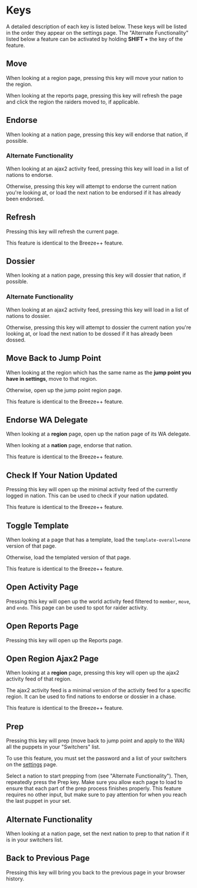 # Keys
A detailed description of each key is listed below. These keys will be listed in the order they appear on the
settings page. The "Alternate Functionality" listed below a feature can be activated by holding **SHIFT +**
the key of the feature.
## Move
When looking at a region page, pressing this key will move your nation to the region.

When looking at the reports page,
pressing this key will refresh the page and click the region the raiders moved to, if applicable.
## Endorse
When looking at a nation page, pressing this key will endorse that nation, if possible.
### Alternate Functionality
When looking at an ajax2 activity feed, pressing this key will load in a list of nations to endorse.

Otherwise, pressing this key will attempt to endorse the current nation you're looking at, or load the next nation
to be endorsed if it has already been endorsed.
## Refresh
Pressing this key will refresh the current page.

This feature is identical to the Breeze++ feature.
## Dossier
When looking at a nation page, pressing this key will dossier that nation, if possible.
### Alternate Functionality
When looking at an ajax2 activity feed, pressing this key will load in a list of nations to dossier.

Otherwise, pressing this key will attempt to dossier the current nation you're looking at, or load the next nation
to be dossed if it has already been dossed.
## Move Back to Jump Point
When looking at the region which has the same name as the **jump point you have in settings**, move to that region.

Otherwise, open up the jump point region page.

This feature is identical to the Breeze++ feature.
## Endorse WA Delegate
When looking at a **region** page, open up the nation page of its WA delegate.

When looking at a **nation** page, endorse that nation.

This feature is identical to the Breeze++ feature.
## Check If Your Nation Updated
Pressing this key will open up the minimal activity feed of the currently logged in nation. This can be used
to check if your nation updated.

This feature is identical to the Breeze++ feature.
## Toggle Template
When looking at a page that has a template, load the `template-overall=none` version of that page.

Otherwise, load the templated version of that page.

This feature is identical to the Breeze++ feature.
## Open Activity Page
Pressing this key will open up the world activity feed filtered to `member`, `move`, and `endo`. This page
can be used to spot for raider activity.
## Open Reports Page
Pressing this key will open up the Reports page.
## Open Region Ajax2 Page
When looking at a **region** page, pressing this key will open up the ajax2 activity feed of that region.

The ajax2 activity feed is a minimal version of the activity feed for a specific region. It can be used to find
nations to endorse or dossier in a chase.

This feature is identical to the Breeze++ feature.
## Prep
Pressing this key will prep (move back to jump point and apply to the WA) all the puppets in your "Switchers" list.

To use this feature, you must set the password and a list of your switchers on the
[settings](https://www.nationstates.net/page=blank/gauntlet=settings) page.

Select a nation to start prepping from (see "Alternate Functionality"). Then, repeatedly press the Prep key.
Make sure you allow each page to load to ensure that each part of the prep process finishes properly. This feature
requires no other input, but make sure to pay attention for when you reach the last puppet in your set.
## Alternate Functionality
When looking at a nation page, set the next nation to prep to that nation if it is in your switchers list.
## Back to Previous Page
Pressing this key will bring you back to the previous page in your browser history.